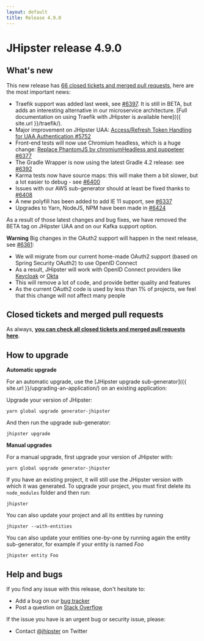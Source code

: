 ```yaml
---
layout: default
title: Release 4.9.0
---
```


JHipster release 4.9.0
==================

What's new
----------

This new release has [66 closed tickets and merged pull requests](https://github.com/jhipster/generator-jhipster/issues?q=milestone%3A4.9.0+is%3Aclosed), here are the most important news:

- Traefik support was added last week, see [#6397](https://github.com/jhipster/generator-jhipster/issues/6397). It is still in BETA, but adds an interesting alternative in our microservice architecture. [Full documentation on using Traefik with JHipster is available here]({{ site.url }}/traefik/).
- Major improvement on JHipster UAA: [Access/Refresh Token Handling for UAA Authentication #5752](https://github.com/jhipster/generator-jhipster/issues/5752)
- Front-end tests will now use Chromium headless, which is a huge change: [Replace PhantomJS by chromiumHeadless and puppeteer #6377](https://github.com/jhipster/generator-jhipster/pull/6377)
- The Gradle Wrapper is now using the latest Gradle 4.2 release: see [#6392](https://github.com/jhipster/generator-jhipster/pull/6392)
- Karma tests now have source maps: this will make them a bit slower, but a lot easier to debug - see [#6400](https://github.com/jhipster/generator-jhipster/pull/6400)
- Issues with our AWS sub-generator should at least be fixed thanks to [#6408](https://github.com/jhipster/generator-jhipster/pull/6408)
- A new polyfill has been added to add IE 11 support, see [#6337](https://github.com/jhipster/generator-jhipster/issues/6337)
- Upgrades to Yarn, NodeJS, NPM have been made in [#6424](https://github.com/jhipster/generator-jhipster/pull/6424)

As a result of those latest changes and bug fixes, we have removed the BETA tag on JHipster UAA and on our Kafka support option.

**Warning** Big changes in the OAuth2 support will happen in the next release, see [#6361](https://github.com/jhipster/generator-jhipster/pull/6361):

- We will migrate from our current home-made OAuth2 support (based on Spring Security OAuth2) to use OpenID Connect
- As a result, JHipster will work with OpenID Connect providers like [Keycloak](http://www.keycloak.org/) or [Okta](https://www.okta.com)
- This will remove a lot of code, and provide better quality and features
- As the current OAuth2 code is used by less than 1% of projects, we feel that this change will not affect many people

Closed tickets and merged pull requests
------------
As always, __[you can check all closed tickets and merged pull requests here](https://github.com/jhipster/generator-jhipster/issues?q=milestone%3A4.9.0+is%3Aclosed)__.

How to upgrade
------------

**Automatic upgrade**

For an automatic upgrade, use the [JHipster upgrade sub-generator]({{ site.url }}/upgrading-an-application/) on an existing application:

Upgrade your version of JHipster:

```
yarn global upgrade generator-jhipster
```

And then run the upgrade sub-generator:

```
jhipster upgrade
```

**Manual upgrades**

For a manual upgrade, first upgrade your version of JHipster with:

```
yarn global upgrade generator-jhipster
```

If you have an existing project, it will still use the JHipster version with which it was generated.
To upgrade your project, you must first delete its `node_modules` folder and then run:

```
jhipster
```

You can also update your project and all its entities by running

```
jhipster --with-entities
```

You can also update your entities one-by-one by running again the entity sub-generator, for example if your entity is named _Foo_

```
jhipster entity Foo
```

Help and bugs
--------------

If you find any issue with this release, don't hesitate to:

- Add a bug on our [bug tracker](https://github.com/jhipster/generator-jhipster/issues?state=open)
- Post a question on [Stack Overflow](http://stackoverflow.com/tags/jhipster/info)

If the issue you have is an urgent bug or security issue, please:

- Contact [@jhipster](https://twitter.com/jhipster) on Twitter
